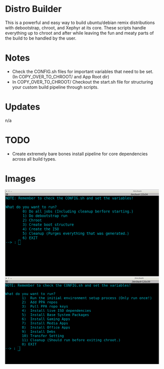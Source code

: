 # Distro Builder
This is a powerful and easy way to build ubuntu/debian remix distributions with
debootstrap, chroot, and Xephyr at its core. These scripts handle everything
up to chroot and after while leaving the fun and meaty parts of the build to
be handled by the user.

# Notes
* Check the CONFIG.sh files for important variables that need to be set. (In COPY_OVER_TO_CHROOT/ and App Root dir)
* In COPY_OVER_TO_CHROOT/ Checkout the start.sh file for structuring your custom build pipeline through scripts.

# Updates
n/a

# TODO
* Create extremely bare bones install pipeline for core dependencies across all build types.

# Images
![1 Distro Builder Menu. ](images/pic1.png)
![1 Distro Builder Chroot Menu. ](images/pic2.png)
